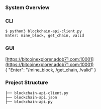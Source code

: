 ### System Overview

### CLI

```
$ python3 blockchain-api-client.py
Enter: mine_block, get_chain, valid
```

### GUI

[https://bitcoinexplorer.adob71.com:10001](https://bitcoinexplorer.adob71.com:10001)  
{
  "Enter": "/mine_block, /get_chain, /valid"
}

### Project Structure

```
├── blockchain-api-client.py
├── blockchain-api.json
├── blockchain-api.py
```
